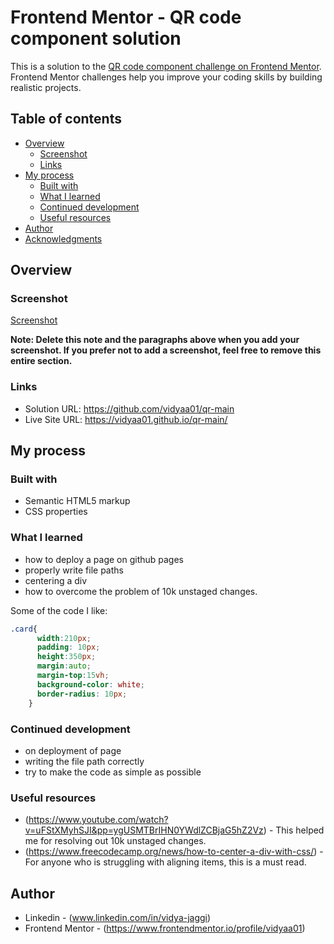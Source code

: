 # Frontend Mentor - QR code component solution

This is a solution to the [QR code component challenge on Frontend Mentor](https://www.frontendmentor.io/challenges/qr-code-component-iux_sIO_H). Frontend Mentor challenges help you improve your coding skills by building realistic projects. 

## Table of contents

- [Overview](#overview)
  - [Screenshot](#screenshot)
  - [Links](#links)
- [My process](#my-process)
  - [Built with](#built-with)
  - [What I learned](#what-i-learned)
  - [Continued development](#continued-development)
  - [Useful resources](#useful-resources)
- [Author](#author)
- [Acknowledgments](#acknowledgments)


## Overview

### Screenshot
[Screenshot](Screenshot_23-8-2024_19476_vidyaa01.github.io.jpeg)

**Note: Delete this note and the paragraphs above when you add your screenshot. If you prefer not to add a screenshot, feel free to remove this entire section.**

### Links

- Solution URL: https://github.com/vidyaa01/qr-main
- Live Site URL: https://vidyaa01.github.io/qr-main/

## My process

### Built with

- Semantic HTML5 markup
- CSS  properties


### What I learned

- how to deploy a page on github pages
- properly write file paths
- centering a div
- how to overcome the problem of 10k unstaged changes.


Some of the code I like:
```css
.card{
      width:210px;
      padding: 10px;
      height:350px;
      margin:auto;
      margin-top:15vh;
      background-color: white;
      border-radius: 10px; 
    }
```

### Continued development

- on deployment of page
- writing the file path correctly
- try to make the code as simple as possible


### Useful resources

- (https://www.youtube.com/watch?v=uFStXMyhSJI&pp=ygUSMTBrIHN0YWdlZCBjaG5hZ2Vz) - This helped me for resolving out 10k unstaged changes.
- (https://www.freecodecamp.org/news/how-to-center-a-div-with-css/) - For anyone who is struggling with aligning items, this is a must read. 


## Author

- Linkedin - (www.linkedin.com/in/vidya-jaggi)
- Frontend Mentor - (https://www.frontendmentor.io/profile/vidyaa01)


